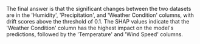 The final answer is that the significant changes between the two datasets are in the 'Humidity', 'Precipitation', and 'Weather Condition' columns, with drift scores above the threshold of 0.1. The SHAP values indicate that the 'Weather Condition' column has the highest impact on the model's predictions, followed by the 'Temperature' and 'Wind Speed' columns.